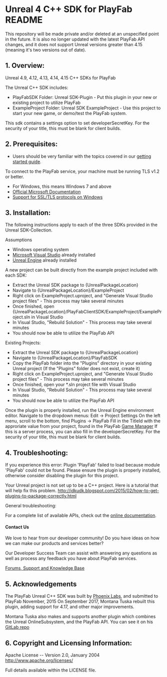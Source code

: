 # Unreal 4 C++ SDK for PlayFab README

This repository will be made private and/or deleted at an unspecified point in the future.  It is also no longer updated with the latest PlayFab API changes, and it does not support Unreal versions greater than 4.15 (meaning it's two versions out of date).

## 1. Overview:

Unreal 4.9, 4.12, 4.13, 4.14, 4.15 C++ SDKs for PlayFab

The Unreal C++ SDK includes:

* PlayFabSDK Folder: Unreal SDK-Plugin - Put this plugin in your new or existing project to utilize PlayFab
* ExampleProject Folder: Unreal SDK ExampleProject - Use this project to start your new game, or demo/test the PlayFab system.

This sdk contains a settings option to set developerSecretKey.  For the security of your title, this must be blank for client builds.


## 2. Prerequisites:

* Users should be very familiar with the topics covered in our [getting started guide](https://api.playfab.com/docs/general-getting-started).

To connect to the PlayFab service, your machine must be running TLS v1.2 or better.
* For Windows, this means Windows 7 and above
* [Official Microsoft Documentation](https://msdn.microsoft.com/en-us/library/windows/desktop/aa380516%28v=vs.85%29.aspx)
* [Support for SSL/TLS protocols on Windows](http://blogs.msdn.com/b/kaushal/archive/2011/10/02/support-for-ssl-tls-protocols-on-windows.aspx)


## 3. Installation:

The following instructions apply to each of the three SDKs provided in the Unreal SDK-Collection.

Assumptions

* Windows operating system
* [Microsoft Visual Studio](https://www.visualstudio.com/en-us/products/visual-studio-community-vs.aspx) already installed
* [Unreal Engine](https://www.unrealengine.com/dashboard) already installed

A new project can be built directly from the example project included with each SDK:

* Extract the Unreal SDK package to {UnrealPackageLocation}
* Navigate to {UnrealPackageLocation}/ExampleProject
* Right click on ExampleProject.uproject, and "Generate Visual Studio project files" - This process may take several minutes
* Once finished, open {UnrealPackageLocation}/PlayFabClientSDK/ExampleProject/ExampleProject.sln in Visual Studio
* In Visual Studio, "Rebuild Solution" - This process may take several minutes
* You should now be able to utilize the PlayFab API

Existing Projects:
* Extract the Unreal SDK package to {UnrealPackageLocation}
* Navigate to {UnrealPackageLocation}/PlayFabSDK
* Copy the PlayFab folder into the "Plugins" directory in your existing Unreal project (If the "Plugins" folder does not exist, create it)
* Right click on ExampleProject.uproject, and "Generate Visual Studio project files" - This process may take several minutes
* Once finished, open your *.sln project file with Visual Studio
* In Visual Studio, "Rebuild Solution" - This process may take several minutes
* You should now be able to utilize the PlayFab API

Once the plugin is properly installed, run the Unreal Engine environment editor.
Navigate to the dropdown menus:  Edit -> Project Settings
On the left menu, scroll to the bottom, find Plugins -> PlayFab
Fill in the TitleId with the approriate value from your project, found in the PlayFab [Game Manager](https://developer.playfab.com/en-us/studios)
If this is a server process, you can also fill in the developerSecretKey.  For the security of your title, this must be blank for client builds.


## 4. Troubleshooting:

If you experience this error:
Plugin 'PlayFab' failed to load because module 'PlayFab' could not be found.  Please ensure the plugin is properly installed, otherwise consider disabling the plugin for this project.

Your Unreal project is not set up to be a C++ project.  Here is a tutorial that will help fix this problem.
http://idkudk.blogspot.com/2015/02/how-to-get-plugins-to-package-correctly.html


General troubleshooting:

For a complete list of available APIs, check out the [online documentation](http://api.playfab.com/Documentation/).

#### Contact Us
We love to hear from our developer community!
Do you have ideas on how we can make our products and services better?

Our Developer Success Team can assist with answering any questions as well as process any feedback you have about PlayFab services.

[Forums, Support and Knowledge Base](https://community.playfab.com/index.html)


## 5. Acknowledgements

The PlayFab Unreal C++ SDK was built by [Phoenix Labs](http://www.phoenixlabs.ca/), and submitted to PlayFab November, 2015
On September 2017, Montana Tuska rebuilt this plugin, adding support for 4.17, and other major improvements.

Montana Tuska also makes and supports another plugin which combines the Unreal OnlineSubsystem, and the PlayFab API. You can see it on his [GitLab repo](https://gitlab.com/mtuska/OnlineSubsystemPlayFab)

## 6. Copyright and Licensing Information:

  Apache License --
  Version 2.0, January 2004
  http://www.apache.org/licenses/

  Full details available within the LICENSE file.

